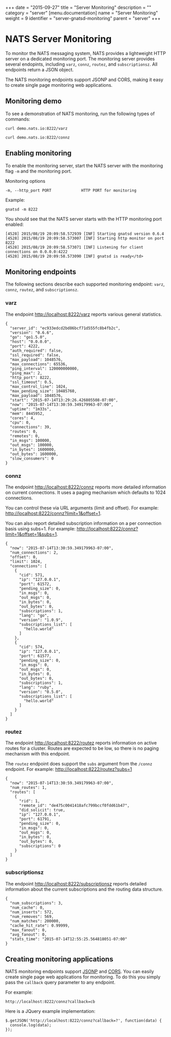 +++
date = "2015-09-27"
title = "Server Monitoring"
description = ""
category = "server"
[menu.documentation]
  name = "Server Monitoring"
  weight = 9
  identifier = "server-gnatsd-monitoring"
  parent = "server"
+++

# NATS Server Monitoring

To monitor the NATS messaging system, NATS provides a lightweight HTTP server on a dedicated monitoring port. The monitoring server provides several endopints, including `varz`, `connz`, `routez`, and `subscriptionsz`. All endpoints return a JSON object.

The NATS monitoring endpoints support JSONP and CORS, making it easy to create single page monitoring web applications.

## Monitoring demo

To see a demonstration of NATS monitoring, run the following types of commands:

```
curl demo.nats.io:8222/varz
```

```
curl demo.nats.io:8222/connz
```

## Enabling monitoring

To enable the monitoring server, start the NATS server with the monitoring flag `-m` and the monitoring port.

Monitoring options

    -m, --http_port PORT             HTTP PORT for monitoring

Example:

```
gnatsd -m 8222
```

You should see that the NATS server starts with the HTTP monitoring port enabled:

```
[4528] 2015/08/19 20:09:58.572939 [INF] Starting gnatsd version 0.6.4
[4528] 2015/08/19 20:09:58.573007 [INF] Starting http monitor on port 8222
[4528] 2015/08/19 20:09:58.573071 [INF] Listening for client connections on 0.0.0.0:4222
[4528] 2015/08/19 20:09:58.573090 [INF] gnatsd is ready</td>
```

## Monitoring endpoints

The following sections describe each supported monitoring endpoint: `varz`, `connz`, `routez`, and `subscriptionsz`.

### varz

The endpoint <a href="http://localhost:8222/varz" target="_blank">http://localhost:8222/varz</a> reports various general statistics.

```
{
  "server_id": "ec933edcd2bd86bcf71d555fc8b4fb2c",
  "version": "0.6.6",
  "go": "go1.5.0",
  "host": "0.0.0.0",
  "port": 4222,
  "auth_required": false,
  "ssl_required": false,
  "max_payload": 1048576,
  "max_connections": 65536,
  "ping_interval": 120000000000,
  "ping_max": 2,
  "http_port": 8222,
  "ssl_timeout": 0.5,
  "max_control_line": 1024,
  "max_pending_size": 10485760,
  "max_payload": 1048576,
  "start": "2015-07-14T13:29:26.426805508-07:00",
  "now": "2015-07-14T13:30:59.349179963-07:00",
  "uptime": "1m33s",
  "mem": 8445952,
  "cores": 4,
  "cpu": 0,
  "connections": 39,
  "routes": 0,
  "remotes": 0,
  "in_msgs": 100000,
  "out_msgs": 100000,
  "in_bytes": 1600000,
  "out_bytes": 1600000,
  "slow_consumers": 0
}
```

### connz

The endpoint <a href="http://localhost:8222/connz" target="_blank">http://localhost:8222/connz</a> reports more detailed information on current connections. It uses a paging mechanism which defaults to 1024 connections.

You can control these via URL arguments (limit and offset). For example: <a href="http://localhost:8222/connz?limit=1&offset=1" target="_blank">http://localhost:8222/connz?limit=1&offset=1</a>.

You can also report detailed subscription information on a per connection basis using subs=1. For example: <a href="http://localhost:8222/connz?limit=1&offset=1&subs=1" target="_blank">http://localhost:8222/connz?limit=1&offset=1&subs=1</a>.

```
{
  "now": "2015-07-14T13:30:59.349179963-07:00",
  "num_connections": 2,
  "offset": 0,
  "limit": 1024,
  "connections": [
    {
      "cid": 571,
      "ip": "127.0.0.1",
      "port": 61572,
      "pending_size": 0,
      "in_msgs": 0,
      "out_msgs": 0,
      "in_bytes": 0,
      "out_bytes": 0,
      "subscriptions": 1,
      "lang": "go",
      "version": "1.0.9",
      "subscriptions_list": [
        "hello.world"
      ]
    },
    {
      "cid": 574,
      "ip": "127.0.0.1",
      "port": 61577,
      "pending_size": 0,
      "in_msgs": 0,
      "out_msgs": 0,
      "in_bytes": 0,
      "out_bytes": 0,
      "subscriptions": 1,
      "lang": "ruby",
      "version": "0.5.0",
      "subscriptions_list": [
        "hello.world"
      ]
    }
  ]
}
```

### routez

The endpoint <a href="http://localhost:8222/routez" target="_blank">http://localhost:8222/routez</a> reports information on active routes for a cluster. Routes are expected to be low, so there is no paging mechanism with this endpoint.

The `routez` endpoint does support the `subs` argument from the `/connz` endpoint. For example: <a href="http://localhost:8222/routez?subs=1" target="_blank">http://localhost:8222/routez?subs=1</a>

```
{
  "now": "2015-07-14T13:30:59.349179963-07:00",
  "num_routes": 1,
  "routes": [
    {
      "rid": 1,
      "remote_id": "de475c0041418afc799bccf0fdd61b47",
      "did_solicit": true,
      "ip": "127.0.0.1",
      "port": 61791,
      "pending_size": 0,
      "in_msgs": 0,
      "out_msgs": 0,
      "in_bytes": 0,
      "out_bytes": 0,
      "subscriptions": 0
    }
  ]
}
```

### subscriptionsz

The endpoint <a href="http://localhost:8222/subscriptionsz" target="_blank">http://localhost:8222/subscriptionsz</a> reports detailed information about the current subscriptions and the routing data structure.

```
{
  "num_subscriptions": 3,
  "num_cache": 0,
  "num_inserts": 572,
  "num_removes": 569,
  "num_matches": 200000,
  "cache_hit_rate": 0.99999,
  "max_fanout": 0,
  "avg_fanout": 0,
  "stats_time": "2015-07-14T12:55:25.564818051-07:00"
}
```

## Creating monitoring applications

NATS monitoring endpoints support [JSONP](https://en.wikipedia.org/wiki/JSONP) and [CORS](https://en.wikipedia.org/wiki/Cross-origin_resource_sharing#How_CORS_works). You can easily create single page web applications for monitoring. To do this you simply pass the `callback` query parameter to any endpoint.

For example:

```
http://localhost:8222/connz?callback=cb
```

Here is a JQuery example implementation:

```
$.getJSON('http://localhost:8222/connz?callback=?', function(data) {
  console.log(data);
});

```
